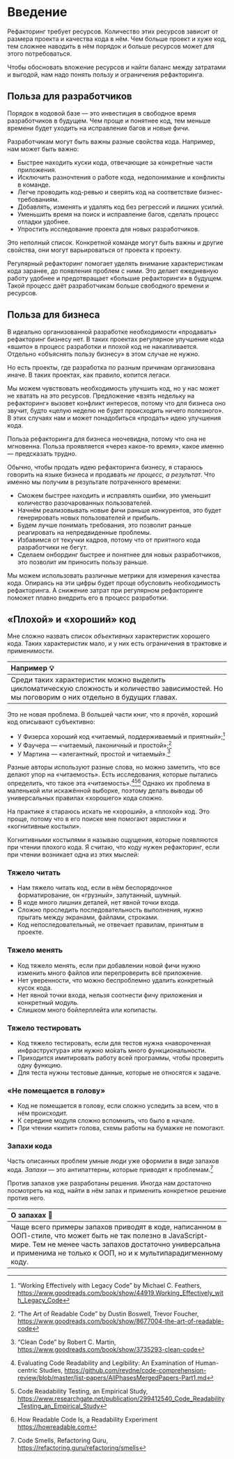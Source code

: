 # Введение

Рефакторинг требует ресурсов. Количество этих ресурсов зависит от размера проекта и качества кода в нём. Чем больше проект и хуже код, тем сложнее наводить в нём порядок и больше ресурсов может для этого потребоваться.

Чтобы обосновать вложение ресурсов и найти баланс между затратами и выгодой, нам надо понять пользу и ограничения рефакторинга.

## Польза для разработчиков

Порядок в кодовой базе — это инвестиция в свободное время разработчиков в будущем. Чем проще и понятнее код, тем меньше времени будет уходить на исправление багов и новые фичи.

Разработчикам могут быть важны разные свойства кода. Например, нам может быть важно:

- Быстрее находить куски кода, отвечающие за конкретные части приложения.
- Исключить разночтения о работе кода, недопонимание и конфликты в команде.
- Легче проводить код-ревью и сверять код на соответствие бизнес-требованиям.
- Добавлять, изменять и удалять код без регрессий и лишних усилий.
- Уменьшить время на поиск и исправление багов, сделать процесс отладки удобнее.
- Упростить исследование проекта для новых разработчиков.

Это неполный список. Конкретной команде могут быть важны и другие свойства, они могут варьироваться от проекта к проекту.

Регулярный рефакторинг помогает уделять внимание характеристикам кода заранее, до появления проблем с ними. Это делает ежедневную работу удобнее и предотвращает «большие рефакторинги» в будущем. Такой процесс даёт разработчикам больше свободного времени и ресурсов.

## Польза для бизнеса

В идеально организованной разработке необходимости «продавать» рефакторинг бизнесу нет. В таких проектах регулярное улучшение кода «вшито» в процесс разработки и плохой код не накапливается. Отдельно «объяснять пользу бизнесу» в этом случае не нужно.

Но есть проекты, где разработка по разным причинам организована иначе. В таких проектах, как правило, копится легаси.

Мы можем чувствовать необходимость улучшить код, но у нас может не хватать на это ресурсов. Предложение «взять недельку на рефакторинг» вызовет конфликт интересов, потому что для бизнеса оно звучит, будто «целую неделю не будет происходить ничего полезного». В этих случаях нам и может понадобиться «продать» идею улучшения кода.

Польза рефакторинга для бизнеса неочевидна, потому что она не мгновенна. Польза проявляется «через какое-то время», какое именно — предсказать трудно.

Обычно, чтобы продать идею рефакторинга бизнесу, я стараюсь говорить на языке бизнеса и продавать _не процесс, а результат_. Что именно мы получим в результате потраченного времени:

- Сможем быстрее находить и исправлять ошибки, это уменьшит количество разочарованных пользователей.
- Начнём реализовывать новые фичи раньше конкурентов, это будет генерировать новых пользователей и прибыль.
- Будем лучше понимать требования, это позволит раньше реагировать на непредвиденные проблемы.
- Избавимся от текучки кадров, потому что от приятного кода разработчики не бегут.
- Сделаем онбординг быстрее и понятнее для новых разработчиков, это позволит им приносить пользу раньше.

Мы можем использовать различные метрики для измерения качества кода. Опираясь на эти цифры будет проще обусловить необходимость рефакторинга. А снижение затрат при регулярном рефакторинге поможет плавно внедрить его в процесс разработки.

## «Плохой» и «хороший» код

Мне сложно назвать список _объективных_ характеристик хорошего кода. Таких характеристик мало, и у них есть ограничения в трактовке и применимости.

| Например 💡                                                                                                                                    |
| :--------------------------------------------------------------------------------------------------------------------------------------------- |
| Среди таких характеристик можно выделить цикломатическую сложность и количество зависимостей. Но мы поговорим о них отдельно в будущих главах. |

Это не новая проблема. В большей части книг, что я прочёл, хороший код описывают субъективно:

- У Физерса хороший код «читаемый, поддерживаемый и приятный»;[^workingeffectively]
- У Фаучера — «читаемый, лаконичный и простой»;[^readablecode]
- У Мартина — «элегантный, простой и читаемый».[^cleancode]

Разные авторы используют разные слова, но можно заметить, что все делают упор на «читаемость». Есть исследования, которые пытались определить, что такое эта «читаемость».[^evaluatingstudies][^readability][^howreadable] Однако их проблема в маленькой или искажённой выборке, поэтому делать выводы об универсальных правилах «хорошего» кода сложно.

На практике я стараюсь искать не «хороший», а «плохой» код. Это проще, потому что в его поиске мне помогают эвристики и «когнитивные костыли».

Когнитивными костылями я называю ощущения, которые появляются при чтении плохого кода. Я считаю, что коду нужен рефакторинг, если при чтении возникает одна из этих мыслей:

### Тяжело читать

- Нам тяжело читать код, если в нём беспорядочное форматирование, он «грузный», запутанный, шумный.
- В коде много лишних деталей, нет явной точки входа.
- Сложно проследить последовательность выполнения, нужно прыгать между экранами, файлами, строками.
- Код непоследовательный, не отвечает правилам, принятым в проекте.

### Тяжело менять

- Код тяжело менять, если при добавлении новой фичи нужно изменить много файлов или перепроверить всё приложение.
- Нет уверенности, что можно беспроблемно удалить конкретный кусок кода.
- Нет явной точки входа, нельзя соотнести фичу приложения и конкретный модуль.
- Слишком много бойлерплейта или копипасты.

### Тяжело тестировать

- Код тяжело тестировать, если для тестов нужна «навороченная инфраструктура» или нужно мо́кать много функциональности.
- Приходится имитировать работу всей программы, чтобы проверить одну функцию.
- Для теста нужны тестовые данные, которые не относятся к задаче.

### «Не помещается в голову»

- Код не помещается в голову, если сложно уследить за всем, что в нём происходит.
- К середине модуля сложно вспомнить, что было в начале.
- При чтении «кипит» голова, схемы работы на бумажке не помогают.

### Запахи кода

Часть описанных проблем умные люди уже оформили в виде запахов кода. _Запахи_ — это антипаттерны, которые приводят к проблемам.[^smells]

Против запахов уже разработаны решения. Иногда нам достаточно посмотреть на код, найти в нём запах и применить конкретное решение против него.

| О запахах 🦨                                                                                                                                                                                                                           |
| :------------------------------------------------------------------------------------------------------------------------------------------------------------------------------------------------------------------------------------- |
| Чаще всего примеры запахов приводят в коде, написанном в ООП-стиле, что может быть не так полезно в JavaScript-мире. Тем не менее часть запахов достаточно универсальна и применима не только к ООП, но и к мультипарадигменному коду. |

[^workingeffectively]: “Working Effectively with Legacy Code” by Michael C. Feathers, https://www.goodreads.com/book/show/44919.Working_Effectively_with_Legacy_Code
[^readablecode]: “The Art of Readable Code” by Dustin Boswell, Trevor Foucher, https://www.goodreads.com/book/show/8677004-the-art-of-readable-code
[^cleancode]: “Clean Code” by Robert C. Martin, https://www.goodreads.com/book/show/3735293-clean-code
[^evaluatingstudies]: Evaluating Code Readability and Legibility: An Examination of Human-centric Studies, https://github.com/reydne/code-comprehension-review/blob/master/list-papers/AllPhasesMergedPapers-Part1.md
[^readability]: Code Readability Testing, an Empirical Study, https://www.researchgate.net/publication/299412540_Code_Readability_Testing_an_Empirical_Study
[^howreadable]: How Readable Code Is, a Readability Experiment https://howreadable.com
[^smells]: Code Smells, Refactoring Guru, https://refactoring.guru/refactoring/smells
